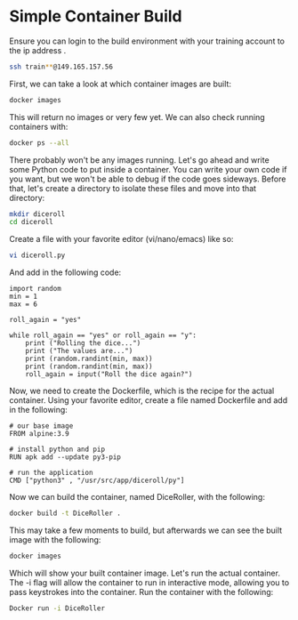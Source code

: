 # Simple Container Build

Ensure you can login to the build environment with your training account to the ip address <Insert ip address here>.

``` bash
ssh train**@149.165.157.56
```

First, we can take a look at which container images are built:
``` bash
docker images
```

This will return no images or very few yet.  We can also check running containers with:

``` bash
docker ps --all
```

There probably won't be any images running.  Let's go ahead and write some Python code to put inside a container.  You can write your own code if you want, but we won't be able to debug if the code goes sideways.  Before that, let's create a directory to isolate these files and move into that directory:

``` bash
mkdir diceroll
cd diceroll
```

Create a file with your favorite editor (vi/nano/emacs) like so:

``` bash
vi diceroll.py
```

And add in the following code:

``` Python3
import random
min = 1
max = 6

roll_again = "yes"

while roll_again == "yes" or roll_again == "y":
    print ("Rolling the dice...")
    print ("The values are...")
    print (random.randint(min, max))
    print (random.randint(min, max))
    roll_again = input("Roll the dice again?")
```

Now, we need to create the Dockerfile, which is the recipe for the actual container.  Using your favorite editor, create a file named Dockerfile and add in the following:

``` docker
# our base image
FROM alpine:3.9

# install python and pip
RUN apk add --update py3-pip

# run the application
CMD ["python3" , "/usr/src/app/diceroll/py"]
```

Now we can build the container, named DiceRoller, with the following:

``` bash
docker build -t DiceRoller .
```

This may take a few moments to build, but afterwards we can see the built image with the following:

``` bash
docker images
```

Which will show your built container image.  Let's run the actual container.  The -i flag will allow the container to run in interactive mode, allowing you to pass keystrokes into the container.  Run the container with the following:

``` bash
Docker run -i DiceRoller
```

